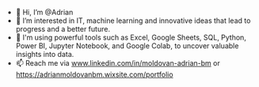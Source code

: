 - 👋 Hi, I’m @Adrian
- 👀 I’m interested in IT, machine learning and innovative ideas that lead to progress and a better future.
- 🌱 I'm using powerful tools such as Excel, Google Sheets, SQL, Python, Power BI, Jupyter Notebook, and Google Colab, to uncover valuable insights into data.
- 📫 Reach me via www.linkedin.com/in/moldovan-adrian-bm
               or https://adrianmoldovanbm.wixsite.com/portfolio


<!---
AdrianMoldovanBM/AdrianMoldovanBM is a ✨ special ✨ repository because its `README.md` (this file) appears on your GitHub profile.
You can click the Preview link to take a look at your changes.
--->
